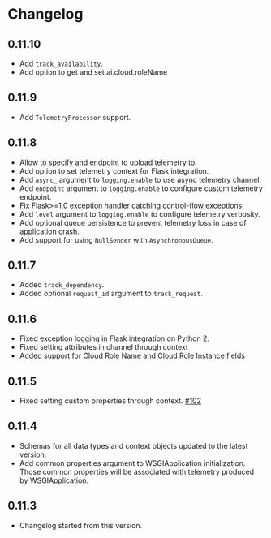 # Changelog

## 0.11.10

- Add `track_availability`.
- Add option to get and set ai.cloud.roleName

## 0.11.9

- Add `TelemetryProcessor` support.

## 0.11.8

- Allow to specify and endpoint to upload telemetry to.
- Add option to set telemetry context for Flask integration.
- Add `async_` argument to `logging.enable` to use async telemetry channel.
- Add `endpoint` argument to `logging.enable` to configure custom telemetry endpoint.
- Fix Flask>=1.0 exception handler catching control-flow exceptions.
- Add `level` argument to `logging.enable` to configure telemetry verbosity.
- Add optional queue persistence to prevent telemetry loss in case of application crash.
- Add support for using `NullSender` with `AsynchronousQueue`.

## 0.11.7

- Added `track_dependency`.
- Added optional `request_id` argument to `track_request`.

## 0.11.6

- Fixed exception logging in Flask integration on Python 2.
- Fixed setting attributes in channel through context
- Added support for Cloud Role Name and Cloud Role Instance fields

## 0.11.5

- Fixed setting custom properties through context. [#102](https://github.com/Microsoft/ApplicationInsights-Python/pull/102)

## 0.11.4

- Schemas for all data types and context objects updated to the latest version.
- Add common properties argument to WSGIApplication initialization. Those common properties will be associated with telemetry produced by WSGIApplication.

## 0.11.3

- Changelog started from this version.
